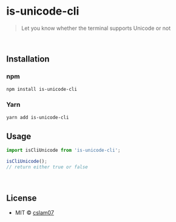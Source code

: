 # is-unicode-cli

> Let you know whether the terminal supports Unicode or not

<br>

## Installation

### npm

```sh
npm install is-unicode-cli
```

### Yarn

```sh
yarn add is-unicode-cli
```

## Usage

```js
import isCliUnicode from 'is-unicode-cli';

isCliUnicode();
// return either true or false
```

<br>

## License

- MIT © [cslam07](https://twitter.com/CSALam12/)

